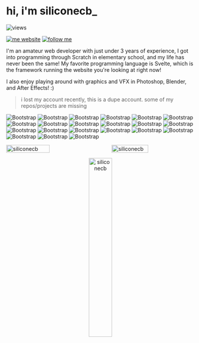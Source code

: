 # hi, i'm siliconecb_

![views](https://komarev.com/ghpvc/?username=siliconecb&&style=flat-square)


[![me website](https://img.shields.io/badge/website-siliconecb.cc-lightgray)](https://siliconecb.cc)
[![follow me](https://img.shields.io/github/followers/siliconecb?label=Follow&style=social)](https://github.com/siliconecb)

 I'm an amateur web developer with just under 3 years of experience, I got into programming through Scratch in elementary school, and my life has never been the same! My favorite programming language is Svelte, which is the framework running the website you're looking at right now!

I also enjoy playing around with graphics and VFX in Photoshop, Blender, and After Effects! :)

> i lost my account recently, this is a dupe account. some of my repos/projects are missing

![Bootstrap](https://img.shields.io/badge/-Python-05122A?style=flat-square&logo=Python&color=353535) ![Bootstrap](https://img.shields.io/badge/-Docker-05122A?style=flat-square&logo=Docker&color=353535) ![Bootstrap](https://img.shields.io/badge/-SQLite-05122A?style=flat-square&logo=SQLite&color=353535) ![Bootstrap](https://img.shields.io/badge/-PostgreSQL-05122A?style=flat-square&logo=PostgreSQL&color=353535) ![Bootstrap](https://img.shields.io/badge/-Flask-05122A?style=flat-square&logo=Flask&color=353535) ![Bootstrap](https://img.shields.io/badge/-Django-05122A?style=flat-square&logo=Django&color=353535) ![Bootstrap](https://img.shields.io/badge/-Svelte-05122A?style=flat-square&logo=Svelte&color=353535) ![Bootstrap](https://img.shields.io/badge/-Express-05122A?style=flat-square&logo=Express&color=353535) ![Bootstrap](https://img.shields.io/badge/-Typescript-05122A?style=flat-square&logo=Typescript&color=353535) ![Bootstrap](https://img.shields.io/badge/-Javascript-05122A?style=flat-square&logo=Javascript&color=353535) ![Bootstrap](https://img.shields.io/badge/-Rust-05122A?style=flat-square&logo=Rust&color=353535) ![Bootstrap](https://img.shields.io/badge/-Vercel-05122A?style=flat-square&logo=Vercel&color=353535) ![Bootstrap](https://img.shields.io/badge/-Render-05122A?style=flat-square&logo=Render&color=353535) ![Bootstrap](https://img.shields.io/badge/-Pocketbase-05122A?style=flat-square&logo=Pocketbase&color=353535) ![Bootstrap](https://img.shields.io/badge/-Koa-05122A?style=flat-square&logo=Koa&color=353535) ![Bootstrap](https://img.shields.io/badge/-TailwindCSS-05122A?style=flat-square&logo=TailwindCSS&color=353535) ![Bootstrap](https://img.shields.io/badge/-HTML5-05122A?style=flat-square&logo=HTML5&color=353535) ![Bootstrap](https://img.shields.io/badge/-Go-05122A?style=flat-square&logo=Go&color=353535) ![Bootstrap](https://img.shields.io/badge/-Debian-05122A?style=flat-square&logo=Debian&color=353535) ![Bootstrap](https://img.shields.io/badge/-RedHat-05122A?style=flat-square&logo=RedHat&color=353535) ![Bootstrap](https://img.shields.io/badge/-AlmaLinux-05122A?style=flat-square&logo=AlmaLinux&color=353535)

<div style="display: flex; flex-wrap: wrap; justify-content: space-between;">
  <img width="48%" src="https://github-readme-streak-stats.herokuapp.com?user=siliconecb&theme=dark&hide_border=true" alt="siliconecb" />
  <img width="44%" src="https://github-readme-stats.vercel.app/api?username=siliconecb&theme=dark&hide_border=true&include_all_commits=false&count_private=false" alt="siliconecb" />
</div>

<p align="center">
  <img width="35%" src="https://github-readme-stats.vercel.app/api/top-langs/?username=siliconecb&theme=dark&hide_border=true&include_all_commits=false&count_private=false&layout=compact" alt="siliconecb" />
</p>
